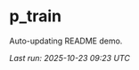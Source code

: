 # p_train

Auto-updating README demo.

<!--START_SECTION:status-->
_Last run: 2025-10-23 09:23 UTC_
<!--END_SECTION:status-->






































































































































































































































































































































































































































































































































































































































































































































































































































































































































































































































































































































































































































































































































































































































































































